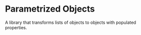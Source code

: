 # Parametrized Objects

A library that transforms lists of objects to objects with populated properties.
